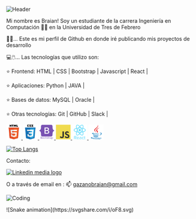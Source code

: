 ![Header](https://i.imgur.com/qJDK8VP.png)

Mi nombre es Braian! Soy un estudiante de la carrera Ingeniería en Computación 👨‍💻 en la Universidad de Tres de Febrero

🙋‍♂️... Este es mi perfil de Github en donde iré publicando mis proyectos de desarrollo

💻🖱️... Las tecnologías que utilizo son:

⭐ Frontend: HTML | CSS | Bootstrap | Javascript | React |

⭐ Aplicaciones: Python | JAVA |

⭐ Bases de datos: MySQL | Oracle |

⭐ Otras tecnologías: Git | GitHub | Slack |

<p align="left"><a href="https://www.w3.org/html/" target="_blank"> <img src="https://raw.githubusercontent.com/devicons/devicon/master/icons/html5/html5-original-wordmark.svg" alt="html5" width="40" height="40"/> </a><a href="https://www.w3schools.com/css/" target="_blank"> <img src="https://raw.githubusercontent.com/devicons/devicon/master/icons/css3/css3-original-wordmark.svg" alt="css3" width="40" height="40"/> </a><a href="https://getbootstrap.com" target="_blank"> <img src="https://raw.githubusercontent.com/devicons/devicon/master/icons/bootstrap/bootstrap-plain-wordmark.svg" alt="bootstrap" width="40" height="40"/> </a> <a href="https://developer.mozilla.org/en-US/docs/Web/JavaScript" target="_blank"> <img src="https://raw.githubusercontent.com/devicons/devicon/master/icons/javascript/javascript-original.svg" alt="javascript" width="40" height="40"/> </a> <a href="https://reactjs.org/" target="_blank"> <img src="https://raw.githubusercontent.com/devicons/devicon/master/icons/react/react-original-wordmark.svg" alt="react" width="40" height="40"/> </a> <a href="https://www.java.com" target="_blank" rel="noreferrer"> <img src="https://raw.githubusercontent.com/devicons/devicon/master/icons/java/java-original.svg" alt="java" width="40" height="40"/> </a></p>

[![Top Langs](https://github-readme-stats.vercel.app/api/top-langs/?username=BraianGazano&layout=compact&langs_count=10&theme=synthwave)](https://github.com/BraianGazano/github-readme-stats)

Contacto:

[![Linkedin media logo](https://i.imgur.com/ERUZRnu.png)](https://www.linkedin.com/in/braian-gazano/)

O a través de email en : 📫 gazanobraian@gmail.com

![Coding](https://i.imgur.com/NxQdNuV.gif)

<div>
  ![Snake animation](https://svgshare.com/i/oF8.svg)
</div>

